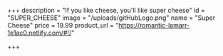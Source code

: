 +++
description = "If you like cheese, you'll like super cheese"
id = "SUPER_CHEESE"
image = "/uploads/gitHubLogo.png"
name = "Super Cheese"
price = 19.99
product_url = "https://romantic-lamarr-1e1ac0.netlify.com/#!/"

+++
